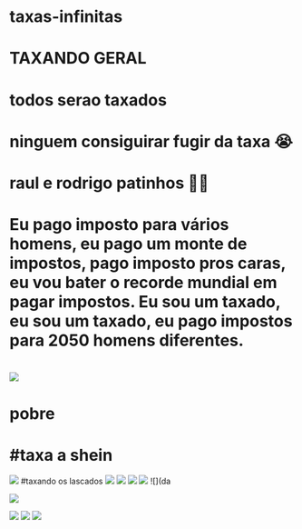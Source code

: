 # taxas-infinitas
# TAXANDO GERAL
# todos serao taxados
# ninguem consiguirar fugir da taxa 😭
# raul e rodrigo patinhos  🤣🤣
# Eu pago imposto para vários homens, eu pago um monte de impostos, pago imposto pros caras, eu vou bater o recorde mundial em pagar impostos. Eu sou um taxado, eu sou um taxado, eu pago impostos para 2050 homens diferentes.
#  ![](https://s2-g1.glbimg.com/AAbB8gFcwi7VDy-qki5_6bzqNhE=/0x0:933x775/984x0/smart/filters:strip_icc()/i.s3.glbimg.com/v1/AUTH_59edd422c0c84a879bd37670ae4f538a/internal_photos/bs/2024/Y/b/deaI0oTui5nBAABOAZdw/gsrw1ghxaaesktc.jpg)
# pobre 
# #taxa a shein
![](https://s2-oglobo.glbimg.com/MHamyBHcLN1x3iMYlxZtmhcFQWw=/1200x/smart/filters:cover():strip_icc()/i.s3.glbimg.com/v1/AUTH_da025474c0c44edd99332dddb09cabe8/internal_photos/bs/2024/F/c/BWJMEjQYKDgoiVBrseGA/gskwrqdwgaadlz1.jpg)
#taxando os lascados
![](https://encrypted-tbn0.gstatic.com/images?q=tbn:ANd9GcQGK8_bS27thf13Y-TynMad3FO9Lxc_OND80g&s)
![](https://encrypted-tbn0.gstatic.com/images?q=tbn:ANd9GcSnNfIO88MT8Aj90q6gS6mDiFJW8NBUkyyUNw&s)
![](https://encrypted-tbn0.gstatic.com/images?q=tbn:ANd9GcSMGwp9bwW8S8GdV4IdDHkb7W1QLm5wnnJviQ&s)
![](https://encrypted-tbn0.gstatic.com/images?q=tbn:ANd9GcTQHs1w9f3FS5NUKVH0cuQobW07x8iuNu0Etw&s)
![](da

![](https://encrypted-tbn0.gstatic.com/images?q=tbn:ANd9GcSzq7-UQ4ob9HaL83y3RKs0e4pTaGMlEOYJzQ&s)


![](https://encrypted-tbn0.gstatic.com/images?q=tbn:ANd9GcQshV5lzOhWTEhuiy85Mb7EZ66kRShMP0pIgQ&s)
![](https://encrypted-tbn0.gstatic.com/images?q=tbn:ANd9GcQYuY5JIbcFHD0M7322bLaJ2c-eaBLEP5kKDQ&s)
![](https://encrypted-tbn0.gstatic.com/images?q=tbn:ANd9GcTZ5D8AFXRsJDGPzGEPiUpIMvhYwOZZmC8OGQ&s)
